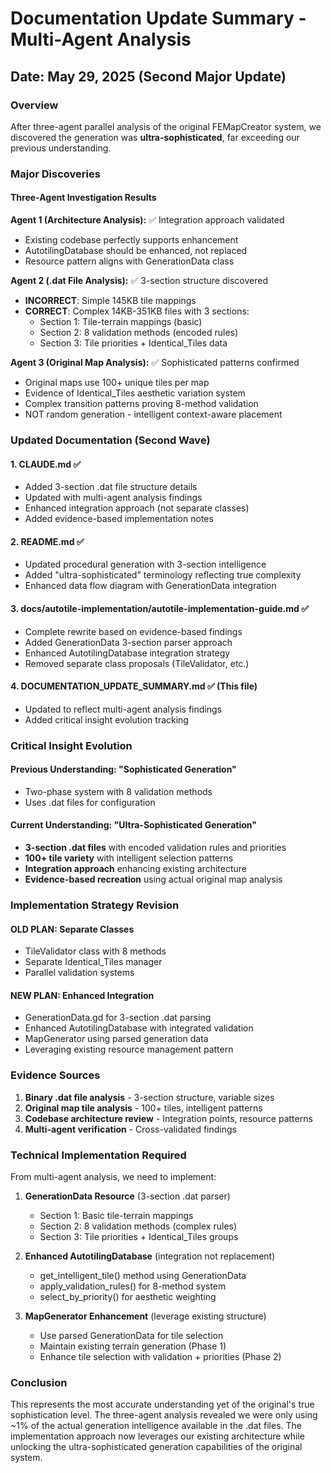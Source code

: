 # Documentation Update Summary - Multi-Agent Analysis

## Date: May 29, 2025 (Second Major Update)

### Overview
After three-agent parallel analysis of the original FEMapCreator system, we discovered the generation was **ultra-sophisticated**, far exceeding our previous understanding.

### Major Discoveries

#### Three-Agent Investigation Results

**Agent 1 (Architecture Analysis):** ✅ Integration approach validated
- Existing codebase perfectly supports enhancement
- AutotilingDatabase should be enhanced, not replaced
- Resource pattern aligns with GenerationData class

**Agent 2 (.dat File Analysis):** ✅ 3-section structure discovered
- **INCORRECT**: Simple 145KB tile mappings
- **CORRECT**: Complex 14KB-351KB files with 3 sections:
  - Section 1: Tile-terrain mappings (basic)
  - Section 2: 8 validation methods (encoded rules)  
  - Section 3: Tile priorities + Identical_Tiles data

**Agent 3 (Original Map Analysis):** ✅ Sophisticated patterns confirmed
- Original maps use 100+ unique tiles per map
- Evidence of Identical_Tiles aesthetic variation system
- Complex transition patterns proving 8-method validation
- NOT random generation - intelligent context-aware placement

### Updated Documentation (Second Wave)

#### 1. **CLAUDE.md** ✅
- Added 3-section .dat file structure details
- Updated with multi-agent analysis findings
- Enhanced integration approach (not separate classes)
- Added evidence-based implementation notes

#### 2. **README.md** ✅
- Updated procedural generation with 3-section intelligence
- Added "ultra-sophisticated" terminology reflecting true complexity
- Enhanced data flow diagram with GenerationData integration

#### 3. **docs/autotile-implementation/autotile-implementation-guide.md** ✅
- Complete rewrite based on evidence-based findings
- Added GenerationData 3-section parser approach
- Enhanced AutotilingDatabase integration strategy
- Removed separate class proposals (TileValidator, etc.)

#### 4. **DOCUMENTATION_UPDATE_SUMMARY.md** ✅ (This file)
- Updated to reflect multi-agent analysis findings
- Added critical insight evolution tracking

### Critical Insight Evolution

#### Previous Understanding: "Sophisticated Generation"
- Two-phase system with 8 validation methods
- Uses .dat files for configuration

#### Current Understanding: "Ultra-Sophisticated Generation"  
- **3-section .dat files** with encoded validation rules and priorities
- **100+ tile variety** with intelligent selection patterns
- **Integration approach** enhancing existing architecture
- **Evidence-based recreation** using actual original map analysis

### Implementation Strategy Revision

#### OLD PLAN: Separate Classes
- TileValidator class with 8 methods
- Separate Identical_Tiles manager
- Parallel validation systems

#### NEW PLAN: Enhanced Integration
- GenerationData.gd for 3-section .dat parsing
- Enhanced AutotilingDatabase with integrated validation
- MapGenerator using parsed generation data
- Leveraging existing resource management pattern

### Evidence Sources
1. **Binary .dat file analysis** - 3-section structure, variable sizes
2. **Original map tile analysis** - 100+ tiles, intelligent patterns
3. **Codebase architecture review** - Integration points, resource patterns
4. **Multi-agent verification** - Cross-validated findings

### Technical Implementation Required

From multi-agent analysis, we need to implement:

1. **GenerationData Resource** (3-section .dat parser)
   - Section 1: Basic tile-terrain mappings
   - Section 2: 8 validation methods (complex rules)
   - Section 3: Tile priorities + Identical_Tiles groups

2. **Enhanced AutotilingDatabase** (integration not replacement)
   - get_intelligent_tile() method using GenerationData
   - apply_validation_rules() for 8-method system
   - select_by_priority() for aesthetic weighting

3. **MapGenerator Enhancement** (leverage existing structure)
   - Use parsed GenerationData for tile selection
   - Maintain existing terrain generation (Phase 1)
   - Enhance tile selection with validation + priorities (Phase 2)

### Conclusion

This represents the most accurate understanding yet of the original's true sophistication level. The three-agent analysis revealed we were only using ~1% of the actual generation intelligence available in the .dat files. The implementation approach now leverages our existing architecture while unlocking the ultra-sophisticated generation capabilities of the original system.